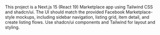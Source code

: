 <!-- Use this file to provide workspace-specific custom instructions to Copilot. For more details, visit https://code.visualstudio.com/docs/copilot/copilot-customization#_use-a-githubcopilotinstructionsmd-file -->

This project is a Next.js 15 (React 19) Marketplace app using Tailwind CSS and shadcn/ui. The UI should match the provided Facebook Marketplace-style mockups, including sidebar navigation, listing grid, item detail, and create listing flows. Use shadcn/ui components and Tailwind for layout and styling.
